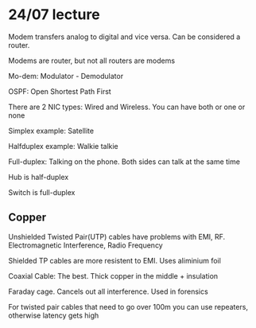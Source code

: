 # 24/07 lecture



Modem transfers analog to digital and vice versa. Can be considered a router.

Modems are router, but not all routers are modems

Mo-dem: Modulator - Demodulator



OSPF: Open Shortest Path First



There are 2 NIC types: Wired and Wireless. You can have both or one or none



Simplex example: Satellite

Halfduplex example: Walkie talkie

Full-duplex: Talking on the phone. Both sides can talk at the same time



Hub is half-duplex

Switch is full-duplex



## Copper

Unshielded Twisted Pair(UTP) cables have problems with EMI, RF. Electromagnetic Interference, Radio Frequency

Shielded TP cables are more resistent to EMI. Uses aliminium foil

Coaxial Cable: The best. Thick copper in the middle + insulation



Faraday cage. Cancels out all interference. Used in forensics



For twisted pair cables that need to go over 100m you can use repeaters, otherwise latency gets high




